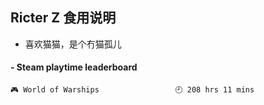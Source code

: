 ## Ricter Z 食用说明
- 喜欢猫猫，是个冇猫孤儿

<!-- steam-box start -->
#### - Steam playtime leaderboard
```text
🎮 World of Warships                 🕘 208 hrs 11 mins
```
<!-- Powered by https://github.com/YouEclipse/steam-box . -->
<!-- steam-box end -->

